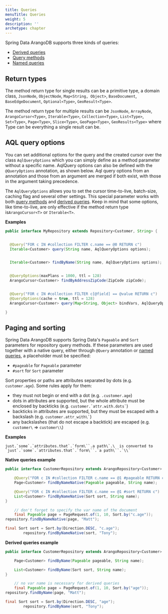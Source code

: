 ```yaml
---
title: Queries
menuTitle: Queries
weight: 5
description: ''
archetype: chapter
---
```

Spring Data ArangoDB supports three kinds of queries:

- [Derived queries](derived-queries.md)
- [Query methods](query-methods.md)
- [Named queries](named-queries.md)

## Return types

The method return type for single results can be a primitive type, a domain class, `JsonNode`, `ObjectNode`, `Map<String, Object>`, `BaseDocument`, `BaseEdgeDocument`, `Optional<Type>`, `GeoResult<Type>`.

The method return type for multiple results can be `JsonNode`, `ArrayNode`, `ArangoCursor<Type>`, `Iterable<Type>`, `Collection<Type>`, `List<Type>`, `Set<Type>`, `Page<Type>`, `Slice<Type>`, `GeoPage<Type>`, `GeoResults<Type>` where Type can be everything a single result can be.

## AQL query options

You can set additional options for the query and the created cursor over the class `AqlQueryOptions` which you can simply define as a method parameter without a specific name. AqlQuery options can also be defined with the `@QueryOptions` annotation, as shown below. Aql query options from an annotation and those from an argument are merged if both exist, with those in the argument taking precedence.

The `AqlQueryOptions` allows you to set the cursor time-to-live, batch-size,
caching flag and several other settings. This special parameter works with both
[query methods](query-methods.md)
and [derived queries](derived-queries.md). Keep in mind that some options, like
time-to-live, are only effective if the method return type is`ArangoCursor<T>`
or `Iterable<T>`.

**Examples**

```java
public interface MyRepository extends Repository<Customer, String> {


  @Query("FOR c IN #collection FILTER c.name == @0 RETURN c")
  Iterable<Customer> query(String name, AqlQueryOptions options);


  Iterable<Customer> findByName(String name, AqlQueryOptions options);


  @QueryOptions(maxPlans = 1000, ttl = 128)
  ArangoCursor<Customer> findByAddressZipCode(ZipCode zipCode);


  @Query("FOR c IN #collection FILTER c[@field] == @value RETURN c")
  @QueryOptions(cache = true, ttl = 128)
  ArangoCursor<Customer> query(Map<String, Object> bindVars, AqlQueryOptions options);

}
```

## Paging and sorting

Spring Data ArangoDB supports Spring Data's `Pageable` and `Sort` parameters for repository query methods. If these parameters are used together with a native query, either through `@Query` annotation or [named queries](named-queries.md), a placeholder must be specified:

- `#pageable` for `Pageable` parameter
- `#sort` for `Sort` parameter

Sort properties or paths are attributes separated by dots (e.g. `customer.age`). Some rules apply for them:

- they must not begin or end with a dot (e.g. `.customer.age`)
- dots in attributes are supported, but the whole attribute must be enclosed by backticks (e.g. `` customer.`attr.with.dots` ``)
- backticks in attributes are supported, but they must be escaped with a backslash (e.g. `` customer.attr_with\` ``)
- any backslashes (that do not escape a backtick) are escaped (e.g. `customer\` => `customer\\`)

**Examples**

```
just.`some`.`attributes.that`.`form\``.a path\`.\  is converted to
`just`.`some`.`attributes.that`.`form\``.`a path\``.`\\`
```

**Native queries example**

```java
public interface CustomerRepository extends ArangoRepository<Customer> {

    @Query("FOR c IN #collection FILTER c.name == @1 #pageable RETURN c")
    Page<Customer> findByNameNative(Pageable pageable, String name);

    @Query("FOR c IN #collection FILTER c.name == @1 #sort RETURN c")
    List<Customer> findByNameNative(Sort sort, String name);
}

    // don't forget to specify the var name of the document
    final Pageable page = PageRequest.of(1, 10, Sort.by("c.age"));
repository.findByNameNative(page, "Matt");

final Sort sort = Sort.by(Direction.DESC, "c.age");
        repository.findByNameNative(sort, "Tony");
```

**Derived queries example**

```java
public interface CustomerRepository extends ArangoRepository<Customer> {

    Page<Customer> findByName(Pageable pageable, String name);

    List<Customer> findByName(Sort sort, String name);
}

    // no var name is necessary for derived queries
    final Pageable page = PageRequest.of(1, 10, Sort.by("age"));
repository.findByName(page, "Matt");

final Sort sort = Sort.by(Direction.DESC, "age");
        repository.findByName(sort, "Tony");
```
